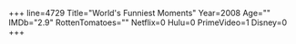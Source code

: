 +++
line=4729
Title="World's Funniest Moments"
Year=2008
Age=""
IMDb="2.9"
RottenTomatoes=""
Netflix=0
Hulu=0
PrimeVideo=1
Disney=0
+++

